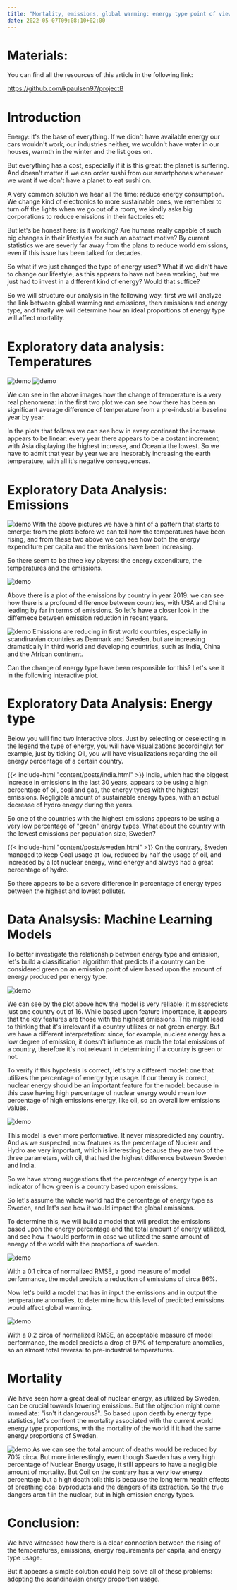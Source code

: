 ```yaml
---
title: "Mortality, emissions, global warming: energy type point of view"
date: 2022-05-07T09:08:10+02:00
---
```


# Materials: 
You can find all the resources of this article in the following link:

https://github.com/kpaulsen97/projectB

# Introduction
Energy: it's the base of everything. If we didn't have available energy our cars wouldn't work, our industries neither, we wouldn't have water in our houses, warmth in the winter and the list goes on. <br>


But everything has a cost, especially if it is this great: the planet is suffering. And doesn't matter if we can order sushi from our smartphones whenever we want if we don't have a planet to eat sushi on. 

A very common solution we hear all the time: reduce energy consumption. We change kind of electronics to more sustainable ones, we remember to turn off the lights when we go out of a room, we kindly asks big corporations to reduce emissions in their factories etc <br>

But let's be honest here: is it working? Are humans really capable of such big changes in their lifestyles for such an abstract motive? 
By current statistics we are severly far away from the plans to reduce world emissions, even if this issue has been talked for decades. 

So what if we just changed the type of energy used? What if we didn't have to change our lifestyle, as this appears to have not been working, but we just had to invest in a different kind of energy? Would that suffice? 

So we will structure our analysis in the following way: first we will analyze the link between global warming and emissions, then emissions and energy type, and finally we will determine how an ideal proportions of energy type will affect mortality. 

# Exploratory data analysis: Temperatures

![demo](/website1.github.io/d1.png)
![demo](/website1.github.io/d2.png)

We can see in the above images how the change of temperature is a very real phenomena: in the first two plot we can see how there has been an significant average difference of temperature from a pre-industrial baseline year by year. 

In the plots that follows we can see how in every continent the increase appears to be linear: every year there appears to be a costant increment, with Asia displaying the highest increase, and Oceania the lowest. So we have to admit that year by year we are inesorably increasing the earth temperature, with all it's negative consequences. 

# Exploratory Data Analysis: Emissions

![demo](/website1.github.io/d4.png)
With the above pictures we have a hint of a pattern that starts to emerge: from the plots before we can tell how the temperatures have been rising, and from these two above we can see how both the energy expenditure per capita and the emissions have been increasing. 

So there seem to be three key players: the energy expenditure, the temperatures and the emissions. 

![demo](/website1.github.io/d5.png)

Above there is a plot of the emissions by country in year 2019: we can see how there is a profound difference between countries, with USA and China leading by far in terms of emissions. So let's have a closer look in the differnece between emission reduction in recent years. 

![demo](/website1.github.io/d6.png)
Emissions are reducing in first world countries, especially in scandinavian countries as Denmark and Sweden, but are increasing dramatically in third world and developing countries, such as India, China and the African continent. 

Can the change of energy type have been responsible for this? Let's see it in the following interactive plot.

# Exploratory Data Analysis: Energy type

Below you will find two interactive plots. Just by selecting or deselecting in the legend the type of energy, you will have visualizations accordingly: for example, just by ticking Oil, you will have visualizations regarding the oil energy percentage of a certain country.

{{< include-html "content/posts/india.html" >}}
India, which had the biggest increase in emissions in the last 30 years, appears to be using a high percentage of oil, coal and gas, the energy types with the highest emissions. Negligible amount of sustainable energy types, with an actual decrease of hydro energy during the years. 

So one of the countries with the highest emissions appears to be using a very low percentage of "green" energy types. What about the country with the lowest emissions per population size, Sweden?

{{< include-html "content/posts/sweden.html" >}}
On the contrary, Sweden managed to keep Coal usage at low, reduced by half the usage of oil, and increased by a lot nuclear energy, wind energy and always had a great percentage of hydro. 

So there appears to be a severe difference in percentage of energy types between the highest and lowest polluter.

# Data Analsysis: Machine Learning Models

To better investigate the relationship between energy type and emission, let's build a classification algorithm that predicts if a country can be considered green on an emission point of view based upon the amount of energy produced per energy type. 

![demo](/website1.github.io/d7.png)

We can see by the plot above how the model is very reliable: it misspredicts just one country out of 16. While based upon feature importance, it appears that the key features are those with the highest emissions. This might lead to thinking that it's irrelevant if a country utilizes or not green energy. But we have a different interpretation: since, for example, nuclear energy has a low degree of emission, it doesn't influence as much the total emissions of a country, therefore it's not relevant in determining if a country is green or not.

To verify if this hypotesis is correct, let's try a different model: one that utilizes the percentage of energy type usage. If our theory is correct, nuclear energy should be an important feature for the model: because in this case having high percentage of nuclear energy would mean low percentage of high emissions energy, like oil, so an overall low emissions values.

![demo](/website1.github.io/d8.png)

This model is even more performative. It never misspredicted any country. And as we suspected, now features as the percentage of Nuclear and Hydro are very important, which is interesting because they are two of the three parameters, with oil, that had the highest difference between Sweden and India. 

So we have strong suggestions that the percentage of energy type is an indicator of how green is a country based upon emissions. 

So let's assume the whole world had the percentage of energy type as Sweden, and let's see how it would impact the global emissions. 

To determine this, we will build a model that will predict the emissions based upon the energy percentage and the total amount of energy utilized, and see how it would perform in case we utilized the same amount of energy of the world with the proportions of sweden.

![demo](/website1.github.io/d9.png)

With a 0.1 circa of normalized RMSE, a good measure of model performance, the model predicts a reduction of emissions of circa 86%. 

Now let's build a model that has in input the emissions and in output the temperature anomalies, to determine how this level of predicted emissions would affect global warming.

![demo](/website1.github.io/d10.png)

With a 0.2 circa of normalized RMSE, an acceptable measure of model performance, the model predicts a drop of 97% of temperature anomalies, so an almost total reversal to pre-industrial temperatures.

# Mortality

We have seen how a great deal of nuclear energy, as utilized by Sweden, can be crucial towards lowering emissions. But the objection might come immediate: "isn't it dangerous?". So based upon death by energy type statistics, let's confront the mortality associated with the current world energy type proportions, with the mortality of the world if it had the same energy proportions of Sweden. 

![demo](/website1.github.io/d11.png)
As we can see the total amount of deaths would be reduced by 70% circa. But more interestingly, even though Sweden has a very high percentage of Nuclear Energy usage, it still appears to have a negligible amount of mortality. But Coil on the contrary has a very low energy percentage but a high death toll: this is because the long term health effects of breathing coal byproducts and the dangers of its extraction. So the true dangers aren't in the nuclear, but in high emission energy types. 

# Conclusion:

We have witnessed how there is a clear connection between the rising of the temperatures, emissions, energy requirements per capita, and energy type usage. 

But it appears a simple solution could help solve all of these problems: adopting the scandinavian energy proportion usage. 











